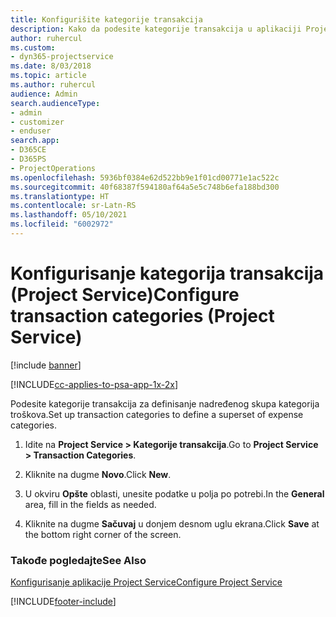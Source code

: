 ```yaml
---
title: Konfigurišite kategorije transakcija
description: Kako da podesite kategorije transakcija u aplikaciji Project Service
author: ruhercul
ms.custom:
- dyn365-projectservice
ms.date: 8/03/2018
ms.topic: article
ms.author: ruhercul
audience: Admin
search.audienceType:
- admin
- customizer
- enduser
search.app:
- D365CE
- D365PS
- ProjectOperations
ms.openlocfilehash: 5936bf0384e62d522bb9e1f01cd00771e1ac522c
ms.sourcegitcommit: 40f68387f594180af64a5e5c748b6efa188bd300
ms.translationtype: HT
ms.contentlocale: sr-Latn-RS
ms.lasthandoff: 05/10/2021
ms.locfileid: "6002972"
---
```

# <a name="configure-transaction-categories-project-service"></a><span data-ttu-id="063b3-103">Konfigurisanje kategorija transakcija (Project Service)</span><span class="sxs-lookup"><span data-stu-id="063b3-103">Configure transaction categories (Project Service)</span></span>

[!include [banner](../includes/psa-now-project-operations.md)]

[!INCLUDE[cc-applies-to-psa-app-1x-2x](../includes/cc-applies-to-psa-app-1x-2x.md)]

<span data-ttu-id="063b3-104">Podesite kategorije transakcija za definisanje nadređenog skupa kategorija troškova.</span><span class="sxs-lookup"><span data-stu-id="063b3-104">Set up transaction categories to define a superset of expense categories.</span></span>  
  
1.  <span data-ttu-id="063b3-105">Idite na **Project Service > Kategorije transakcija**.</span><span class="sxs-lookup"><span data-stu-id="063b3-105">Go to **Project Service > Transaction Categories**.</span></span>  
  
2.  <span data-ttu-id="063b3-106">Kliknite na dugme **Novo**.</span><span class="sxs-lookup"><span data-stu-id="063b3-106">Click **New**.</span></span>  
  
3.  <span data-ttu-id="063b3-107">U okviru **Opšte** oblasti, unesite podatke u polja po potrebi.</span><span class="sxs-lookup"><span data-stu-id="063b3-107">In the **General** area, fill in the fields as needed.</span></span>  
  
4.  <span data-ttu-id="063b3-108">Kliknite na dugme **Sačuvaj** u donjem desnom uglu ekrana.</span><span class="sxs-lookup"><span data-stu-id="063b3-108">Click **Save** at the bottom right corner of the screen.</span></span>  
  
### <a name="see-also"></a><span data-ttu-id="063b3-109">Takođe pogledajte</span><span class="sxs-lookup"><span data-stu-id="063b3-109">See Also</span></span>  
 [<span data-ttu-id="063b3-110">Konfigurisanje aplikacije Project Service</span><span class="sxs-lookup"><span data-stu-id="063b3-110">Configure Project Service</span></span>](../psa/configure.md)


[!INCLUDE[footer-include](../includes/footer-banner.md)]
